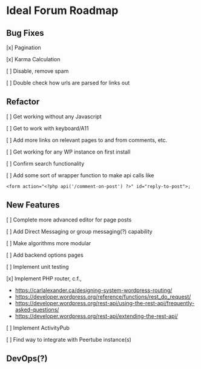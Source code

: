 # Ideal Forum Roadmap
## Bug Fixes
[x] Pagination

[x] Karma Calculation

[ ] Disable, remove spam

[ ] Double check how urls are parsed for links out

## Refactor
[ ] Get working without any Javascript

[ ] Get to work with keyboard/A11

[ ] Add more links on relevant pages to and from comments, etc.

[ ] Get working for any WP instance on first install

[ ] Confirm search functionality

[ ] Add some sort of wrapper function to make api calls like 
```
<form action="<?php api('/comment-on-post') ?>" id="reply-to-post">;
```

## New Features
[ ] Complete more advanced editor for page posts

[ ] Add Direct Messaging or group messaging(?) capability

[ ] Make algorithms more modular

[ ] Add backend options pages

[ ] Implement unit testing

[x] Implement PHP router, c.f., 

- https://carlalexander.ca/designing-system-wordpress-routing/
- https://developer.wordpress.org/reference/functions/rest_do_request/
- https://developer.wordpress.org/rest-api/using-the-rest-api/frequently-asked-questions/
- https://developer.wordpress.org/rest-api/extending-the-rest-api/


[ ] Implement ActivityPub

[ ] Find way to integrate with Peertube instance(s)

## DevOps(?)